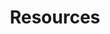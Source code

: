 ---
layout: default
title: Resources
nav_order: 3
has_children: true
has_toc: false
permalink: /resources/
---
